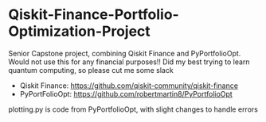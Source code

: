 # Qiskit-Finance-Portfolio-Optimization-Project
Senior Capstone project, combining Qiskit Finance and PyPortfolioOpt. Would not use this for any financial purposes!! Did my best trying to learn quantum computing, so please cut me some slack

* Qiskit Finance: https://github.com/qiskit-community/qiskit-finance
* PyPortFolioOpt: https://github.com/robertmartin8/PyPortfolioOpt

plotting.py is code from PyPortfolioOpt, with slight changes to handle errors
